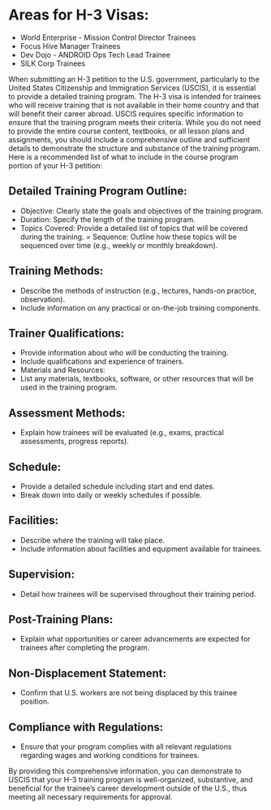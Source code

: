 
# Areas for H-3 Visas: 
- World Enterprise - Mission Control Director Trainees
- Focus Hive Manager Trainees
- Dev Dojo - ANDROID Ops Tech Lead Trainee 
- SILK Corp Trainees
 
When submitting an H-3 petition to the U.S. government, particularly to the United States Citizenship and Immigration Services (USCIS), it is essential to provide a detailed training program. The H-3 visa is intended for trainees who will receive training that is not available in their home country and that will benefit their career abroad. USCIS requires specific information to ensure that the training program meets their criteria.
While you do not need to provide the entire course content, textbooks, or all lesson plans and assignments, you should include a comprehensive outline and sufficient details to demonstrate the structure and substance of the training program.
Here is a recommended list of what to include in the course program portion of your H-3 petition:
## Detailed Training Program Outline:
- Objective: Clearly state the goals and objectives of the training program.
- Duration: Specify the length of the training program.
- Topics Covered: Provide a detailed list of topics that will be covered during the training.
= Sequence: Outline how these topics will be sequenced over time (e.g., weekly or monthly breakdown).
## Training Methods:
- Describe the methods of instruction (e.g., lectures, hands-on practice, observation).
- Include information on any practical or on-the-job training components.
## Trainer Qualifications:
- Provide information about who will be conducting the training.
- Include qualifications and experience of trainers.
- Materials and Resources:
- List any materials, textbooks, software, or other resources that will be used in the training program.
## Assessment Methods:
- Explain how trainees will be evaluated (e.g., exams, practical assessments, progress reports).
## Schedule:
- Provide a detailed schedule including start and end dates.
- Break down into daily or weekly schedules if possible.
## Facilities:
- Describe where the training will take place.
- Include information about facilities and equipment available for trainees.
## Supervision:
- Detail how trainees will be supervised throughout their training period.
## Post-Training Plans:
- Explain what opportunities or career advancements are expected for trainees after completing the program.
## Non-Displacement Statement:
- Confirm that U.S. workers are not being displaced by this trainee position.
## Compliance with Regulations:
- Ensure that your program complies with all relevant regulations regarding wages and working conditions for trainees.


By providing this comprehensive information, you can demonstrate to USCIS that your H-3 training program is well-organized, substantive, and beneficial for the trainee’s career development outside of the U.S., thus meeting all necessary requirements for approval.
 
